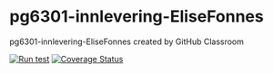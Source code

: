 # pg6301-innlevering-EliseFonnes
pg6301-innlevering-EliseFonnes created by GitHub Classroom

[![Run test](https://github.com/kristiania-pg6301-2022/pg6301-innlevering-EliseFonnes/actions/workflows/test.yml/badge.svg)](https://github.com/kristiania-pg6301-2022/pg6301-innlevering-EliseFonnes/actions/workflows/test.yml)
[![Coverage Status](https://coveralls.io/repos/github/kristiania-pg6301-2022/pg6301-innlevering-EliseFonnes/badge.svg?branch=main)](https://coveralls.io/github/kristiania-pg6301-2022/pg6301-innlevering-EliseFonnes?branch=main)
